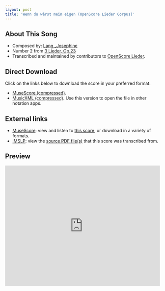 ```yaml
---
layout: post
title: 'Wenn du wärst mein eigen (OpenScore Lieder Corpus)'
---
```


## About This Song

- Composed by: [Lang,_Josephine](https://fourscoreandmore.org/openscore/lieder/Lang,_Josephine)
- Number 2 from [3 Lieder, Op.23](https://fourscoreandmore.org/openscore/lieder/Lang,_Josephine/3_Lieder,_Op.23)
- Transcribed and maintained by contributors to [OpenScore Lieder].

[OpenScore Lieder]: https://musescore.com/openscore-lieder-corpus

## Direct Download

Click on the links below to download the score in your preferred format:
- [MuseScore (compressed)](https://github.com/openscore/lieder/blob/main/scores/Lang,_Josephine/3_Lieder,_Op.23/2_Wenn_du_wärst_mein_eigen/lc6009759.mscz?raw=true).
- [MusicXML (compressed)](https://github.com/openscore/lieder/blob/main/scores/Lang,_Josephine/3_Lieder,_Op.23/2_Wenn_du_wärst_mein_eigen/lc6009759.mxl?raw=true). Use this version to open the file in other notation apps.

## External links

- [MuseScore]: view and listen to [this score][MuseScore], or download in a variety of formats.
- [IMSLP]: view the [source PDF file(s)][IMSLP] that this score was transcribed from.

[MuseScore]: https://musescore.com/score/6009759
[IMSLP]: https://imslp.org/wiki/Special:ReverseLookup/582024

## Preview

<iframe width="100%" height="394" src="https://musescore.com/openscore-lieder-corpus/scores/6009759/embed" frameborder="0" allowfullscreen allow="autoplay; fullscreen"></iframe>
